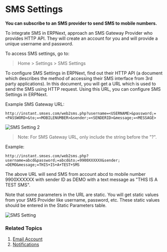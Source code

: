 <!-- add-breadcrumbs -->
# SMS Settings

**You can subscribe to an SMS provider to send SMS to mobile numbers.**

To integrate SMS in ERPNext, approach an SMS Gateway Provider who provides HTTP
API. They will create an account for you and will provide a unique username
and password.

To access SMS settings, go to:
> Home > Settings > SMS Settings

To configure SMS Settings in ERPNext, find out their HTTP API (a document
which describes the method of accessing their SMS interface from 3rd party
applications). In this document, you will get a URL which is used to send the
SMS using HTTP request. Using this URL, you can configure SMS Settings in
ERPNext.

Example SMS Gateway URL:

    http://instant.smses.com/web2sms.php?username=<USERNAME>&password;=<PASSWORD>&to;=<MOBILENUMBER>&sender;=<SENDERID>&message;=<MESSAGE>


<img class="screenshot" alt="SMS Setting 2" src="{{docs_base_url}}/v13/assets/img/setup/sms-settings2.jpg">

> Note: For SMS Gateway URL, only include the string before the "?".

Example:

    http://instant.smses.com/web2sms.php?username=abcd&password;=abcd&to;=9900XXXXXX&sender;
    =DEMO&message;=THIS+IS+A+TEST+SMS

The above URL will send SMS from account abcd to mobile number 9900XXXXXX with
sender ID as DEMO with a text message as "THIS IS A TEST SMS".

Note that some parameters in the URL are static. You will get static values
from your SMS Provider like username, password, etc. These static values should
be entered in the Static Parameters table.

<img class="screenshot" alt="SMS Setting" src="{{docs_base_url}}/v13/assets/img/setup/sms-settings1.png">

### Related Topics
1. [Email Account](/docs/v13/user/manual/en/setting-up/email/email-account)
1. [Notifications](/docs/v13/user/manual/en/setting-up/notifications)
